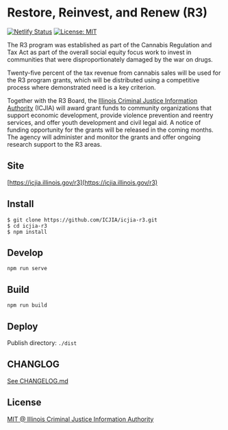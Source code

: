 # Restore, Reinvest, and Renew (R3)

[![Netlify Status](https://api.netlify.com/api/v1/badges/90d739fc-a5ed-459d-8616-d05a6a9e235d/deploy-status)](https://app.netlify.com/sites/icjia-r3/deploys) [![License: MIT](https://img.shields.io/badge/License-MIT-yellow.svg)](https://opensource.org/licenses/MIT)

The R3 program was established as part of the Cannabis Regulation and Tax Act as part of the overall social equity focus work to invest in communities that were disproportionately damaged by the war on drugs.

Twenty-five percent of the tax revenue from cannabis sales will be used for the R3 program grants, which will be distributed using a competitive process where demonstrated need is a key criterion.

Together with the R3 Board, the [Illinois Criminal Justice Information Authority](https://icjia.illinois.gov) (ICJIA) will award grant funds to community organizations that support economic development, provide violence prevention and reentry services, and offer youth development and civil legal aid. A notice of funding opportunity for the grants will be released in the coming months. The agency will administer and monitor the grants and offer ongoing research support to the R3 areas.

## Site

[https://icjia.illinois.gov/r3](https://icjia.illinois.gov/r3)

## Install

```
$ git clone https://github.com/ICJIA/icjia-r3.git
$ cd icjia-r3
$ npm install
```

## Develop

```
npm run serve
```

## Build

```
npm run build
```

## Deploy

Publish directory: `./dist`

## CHANGLOG

[See CHANGELOG.md](https://github.com/ICJIA/icjia-r3/blob/master/CHANGELOG.md)

## License

[MIT @ Illinois Criminal Justice Information Authority](https://github.com/ICJIA/icjia-r3/blob/master/LICENSE)
